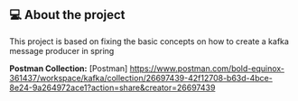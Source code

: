 ## 💻 About the project

This project is based on fixing the basic concepts on how to create a kafka message producer in spring

<b>Postman Collection:</b> [Postman] https://www.postman.com/bold-equinox-361437/workspace/kafka/collection/26697439-42f12708-b63d-4bce-8e24-9a264972ace1?action=share&creator=26697439
